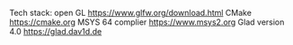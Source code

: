 Tech stack:
open GL  https://www.glfw.org/download.html
CMake  https://cmake.org
MSYS 64 complier  https://www.msys2.org
Glad version 4.0 https://glad.dav1d.de

